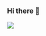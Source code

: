 ### Hi there 👋
<a href="https://bumbleb22.tistory.com/" target="_blank"><img src="https://img.shields.io/badge/bumbleb22-FFD700?style=plastic&logo=#FEFEFE&logoColor=FFFFFF"/></a>

<!--
**nyny1000/nyny1000** is a ✨ _special_ ✨ repository because its `README.md` (this file) appears on your GitHub profile.

Here are some ideas to get you started:

- 🔭 I’m currently working on ...
- 🌱 I’m currently learning ...
- 👯 I’m looking to collaborate on ...
- 🤔 I’m looking for help with ...
- 💬 Ask me about ...
- 📫 How to reach me: ...
- 😄 Pronouns: ...
- ⚡ Fun fact: ...
-->
